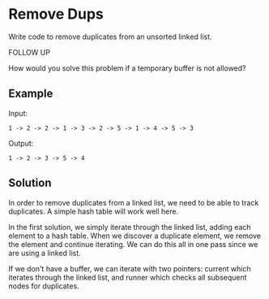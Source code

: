 # Remove Dups

Write code to remove duplicates from an unsorted linked list.

FOLLOW UP

How would you solve this problem if a temporary buffer is not allowed?

## Example

Input: 
```
1 -> 2 -> 2 -> 1 -> 3 -> 2 -> 5 -> 1 -> 4 -> 5 -> 3
```

Output: 
```
1 -> 2 -> 3 -> 5 -> 4
```



## Solution
In order to remove duplicates from a linked list, we need to be able to track duplicates. A simple hash table will 
work well here.

In the first solution, we simply iterate through the linked list, adding each element to a hash table. When we 
discover a duplicate element, we remove the element and continue iterating. We can do this all in one pass since we 
are using a linked list.

If we don't have a buffer, we can iterate with two pointers: current which iterates through the linked list, and 
runner which checks all subsequent nodes for duplicates.
